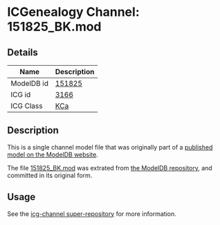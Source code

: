 # ICGenealogy Channel: 151825\_BK.mod

## Details

Name | Description
---- | -----------
ModelDB id | [151825](http://senselab.med.yale.edu/ModelDB/ShowModel.cshtml?model=151825)
ICG id | [3166](http://icg.neurotheory.ox.ac.uk/channels/5/3166)
ICG Class | [KCa](http://icg.neurotheory.ox.ac.uk/channels/5)

## Description

This is a single channel model file that was originally part of a [published model on the ModelDB website](http://senselab.med.yale.edu/mModelDB/ShowModel.cshtml?model=151825).

The file [151825\_BK.mod](151825_BK.mod) was extrated from [the ModelDB repository](http://senselab.med.yale.edu/ModelDB/ShowModel.cshtml?model=151825), and committed in its original form.

## Usage

See the [icg-channel super-repository](https://github.com/icgenealogy/icg-channels) for more information.
